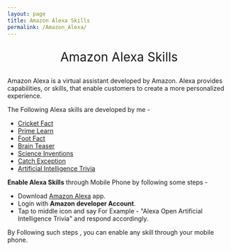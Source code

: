 ```yaml
---
layout: page
title: Amazon Alexa Skills
permalink: /Amazon_Alexa/
---
```

<p style="text-align: center; font-size: 2em">
Amazon Alexa Skills
</p>

Amazon Alexa is a virtual assistant developed by Amazon. Alexa provides capabilities, or skills, that enable customers to create a more personalized experience. 

The Following Alexa skills are developed by me -

- [Cricket Fact](https://www.amazon.in/gp/product/B07BQ3WKGD)
- [Prime Learn](https://www.amazon.in/gp/product/B07C7MFDH6)
- [Foot Fact](https://www.amazon.com/gp/product/B07CTBS699)
- [Brain Teaser](https://www.amazon.in/gp/product/B07DGS3LJV)
- [Science Inventions ](https://www.amazon.in/gp/product/B07FFRVGYK)
- [Catch Exception](https://www.amazon.in/dp/product/B07GNLY7SL)
- [Artificial Intelligence Trivia](https://www.amazon.in/dp/product/B07HMPSGG7)

**Enable Alexa Skills** through Mobile Phone by following some steps -

- Download [Amazon Alexa](https://play.google.com/store/apps/details?id=com.amazon.dee.app) app.
- Login with **Amazon developer Account**.
- Tap to middle icon and say For Example - "Alexa Open Artificial Intelligence Trivia" and respond accordingly.

By Following such steps , you can enable any skill through your mobile phone.

